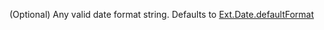 (Optional) Any valid date format string. Defaults to <a href="#!/api/Ext.Date-property-defaultFormat" rel="Ext.Date-property-defaultFormat" class="docClass">Ext.Date.defaultFormat</a>
